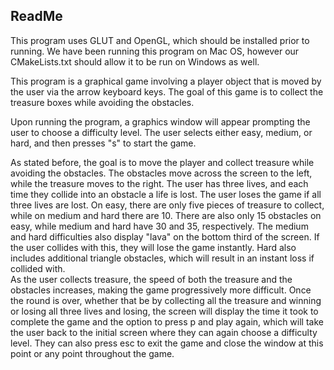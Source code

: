 
<h2><b>ReadMe </b></h2>

This program uses GLUT and OpenGL, which should be installed prior to running. 
We have been running this program on Mac OS, however our CMakeLists.txt should allow it to be run on Windows as well. 

This program is a graphical game involving a player object that is moved by the user via the arrow keyboard keys.
The goal of this game is to collect the treasure boxes while avoiding the obstacles. 

Upon running the program, a graphics window will appear prompting the user to choose a difficulty level.
The user selects either easy, medium, or hard, and then presses "s" to start the game. 

As stated before, the goal is to move the player and collect treasure while avoiding the obstacles.
The obstacles move across the screen to the left, while the treasure moves to the right.
The user has three lives, and each time they collide into an obstacle a life is lost.
The user loses the game if all three lives are lost. 
On easy, there are only five pieces of treasure to collect, while on medium and hard there are 10.
There are also only 15 obstacles on easy, while medium and hard have 30 and 35, respectively. 
The medium and hard difficulties also display "lava" on the bottom third of the screen.  If the user collides with this, they will lose the game instantly.
Hard also includes additional triangle obstacles, which will result in an instant loss if collided with.  
As the user collects treasure, the speed of both the treasure and the obstacles increases, making the game progressively more difficult.
Once the round is over, whether that be by collecting all the treasure and winning or losing all three lives and losing, the screen will 
display the time it took to complete the game and the option to press p and play again, which will take the user back to the initial screen where they can again choose a difficulty level.
They can also press esc to exit the game and close the window at this point or any point throughout the game.

